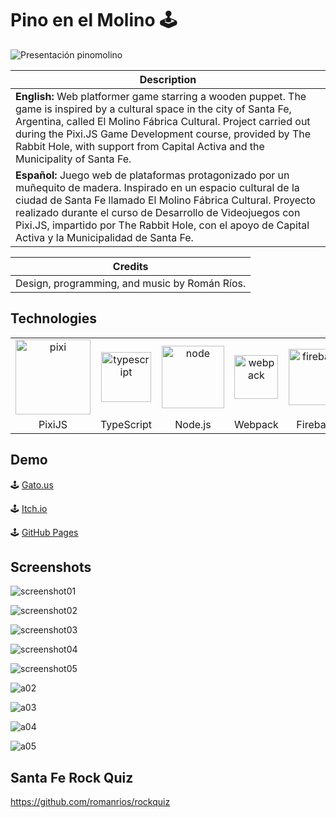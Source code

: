# Pino en el Molino 🕹️

![Presentación pinomolino](https://github.com/romanrios/pinomolino/assets/122373737/e7ed01ca-2d39-4339-8d60-fcf202a60037)


| Description                                                                                                     |
|-----------------------------------------------------------------------------------------------------------------|
| **English:** Web platformer game starring a wooden puppet. The game is inspired by a cultural space in the city of Santa Fe, Argentina, called El Molino Fábrica Cultural. Project carried out during the Pixi.JS Game Development course, provided by The Rabbit Hole, with support from Capital Activa and the Municipality of Santa Fe. |
| **Español:** Juego web de plataformas protagonizado por un muñequito de madera. Inspirado en un espacio cultural de la ciudad de Santa Fe llamado El Molino Fábrica Cultural. Proyecto realizado durante el curso de Desarrollo de Videojuegos con Pixi.JS, impartido por The Rabbit Hole, con el apoyo de Capital Activa y la Municipalidad de Santa Fe.|


| Credits                                                                                                         |
|-----------------------------------------------------------------------------------------------------------------|
| Design, programming, and music by Román Ríos. |



## Technologies
<table>
  <tr>
    <td align="center" valign="middle">
      <img src="https://github.com/romanrios/pinomolino/assets/122373737/6652bb5b-0a0e-4868-b856-ea01f25c86ab" alt="pixi" width="120px">
    </td> 
    <td align="center" valign="middle">
      <img src="https://github.com/romanrios/pinomolino/assets/122373737/b74998ff-e9ca-450c-8b24-ac522aeaa5ff" alt="typescript" width="80px">
    </td>
    <td align="center" valign="middle">
      <img src="https://github.com/romanrios/pinomolino/assets/122373737/f8a91e7d-8404-4ec5-92ae-43e5fd7822ce" alt="node" width="100px">
    </td>
    <td align="center" valign="middle">
      <img src="https://github.com/romanrios/pinomolino/assets/122373737/f43f2068-1167-4378-895e-cf7e8226057b" alt="webpack" width="70px">
    </td>   
    <td align="center" valign="middle">
      <img src="https://github.com/romanrios/pinomolino/assets/122373737/d688c364-f792-441d-aa94-e52d202949cb" alt="firebase" width="90px">
    </td>  
    </tr>
    <tr>
      <td align="center"> 
        PixiJS
      </td>
      <td align="center"> 
        TypeScript
      </td>
      <td align="center">        
        Node.js
      </td>
      <td align="center">     
        Webpack
      </td>
      <td align="center">     
        Firebase
      </td>
    </tr>  
  </table> 


## Demo

🕹️ [Gato.us](https://www.gato.us/game/pino-en-el-molino)

🕹️ [Itch.io](https://romanrios.itch.io/pinomolino)

🕹️ [GitHub Pages](https://romanrios.github.io/pinomolino/)


## Screenshots

![screenshot01](https://github.com/romanrios/pinomolino/assets/122373737/eb2f1b98-2647-43fc-9997-a73dfe82d073)

![screenshot02](https://github.com/romanrios/pinomolino/assets/122373737/3630e451-e9f4-498d-88fc-65af31b7baa2)

![screenshot03](https://github.com/romanrios/pinomolino/assets/122373737/d5157bdf-aa68-4a47-a794-433dcfaa4a3a)

![screenshot04](https://github.com/romanrios/pinomolino/assets/122373737/43182172-469b-4b58-97b7-9cca444e8c69)

![screenshot05](https://github.com/romanrios/pinomolino/assets/122373737/b5f72490-e0c8-431f-9741-677b7561265e)

![a02](https://github.com/romanrios/pinomolino/assets/122373737/9ef6ae93-77da-434a-b4ae-40285336ae15)

![a03](https://github.com/romanrios/pinomolino/assets/122373737/f4a41d76-578d-4199-9ba1-cc8c5dde02bf)

![a04](https://github.com/romanrios/pinomolino/assets/122373737/9fd4664b-20e0-4d21-af8b-5cf5f2b614aa)

![a05](https://github.com/romanrios/pinomolino/assets/122373737/1514bf56-cbf1-4acb-b9c8-5433f6cdc41f)

## Santa Fe Rock Quiz
https://github.com/romanrios/rockquiz



